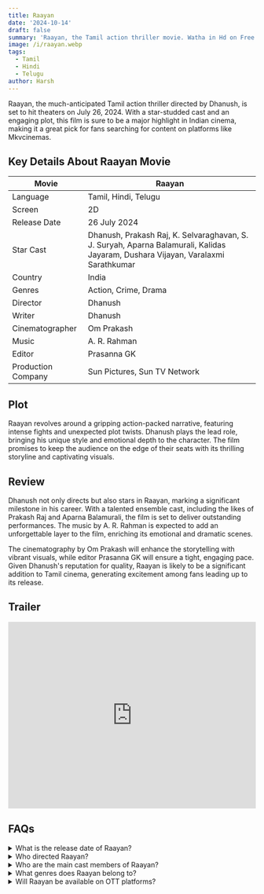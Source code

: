 ```yaml
---
title: Raayan
date: '2024-10-14'
draft: false
summary: 'Raayan, the Tamil action thriller movie. Watha in Hd on Free Mkvcinemas'
image: /i/raayan.webp
tags:
  - Tamil
  - Hindi
  - Telugu
author: Harsh
---
```


Raayan, the much-anticipated Tamil action thriller directed by Dhanush, is set to hit theaters on July 26, 2024. With a star-studded cast and an engaging plot, this film is sure to be a major highlight in Indian cinema, making it a great pick for fans searching for content on platforms like Mkvcinemas.

## Key Details About Raayan Movie

| Movie             | Raayan                        |
|-------------------|-------------------------------|
| Language          | Tamil, Hindi, Telugu         |
| Screen            | 2D                           |
| Release Date      | 26 July 2024                 |
| Star Cast         | Dhanush, Prakash Raj, K. Selvaraghavan, S. J. Suryah, Aparna Balamurali, Kalidas Jayaram, Dushara Vijayan, Varalaxmi Sarathkumar |
| Country           | India                         |
| Genres            | Action, Crime, Drama         |
| Director          | Dhanush                      |
| Writer            | Dhanush                      |
| Cinematographer    | Om Prakash                   |
| Music             | A. R. Rahman                 |
| Editor            | Prasanna GK                  |
| Production Company | Sun Pictures, Sun TV Network  |

## Plot
Raayan revolves around a gripping action-packed narrative, featuring intense fights and unexpected plot twists. Dhanush plays the lead role, bringing his unique style and emotional depth to the character. The film promises to keep the audience on the edge of their seats with its thrilling storyline and captivating visuals.

## Review
Dhanush not only directs but also stars in Raayan, marking a significant milestone in his career. With a talented ensemble cast, including the likes of Prakash Raj and Aparna Balamurali, the film is set to deliver outstanding performances. The music by A. R. Rahman is expected to add an unforgettable layer to the film, enriching its emotional and dramatic scenes.

The cinematography by Om Prakash will enhance the storytelling with vibrant visuals, while editor Prasanna GK will ensure a tight, engaging pace. Given Dhanush's reputation for quality, Raayan is likely to be a significant addition to Tamil cinema, generating excitement among fans leading up to its release.

## Trailer

<iframe width="100%" height="380" src="https://www.youtube.com/embed/qQJJWhh-XRo?si=6MFaXW9R-xgA80Ha" frameborder="0" allow="accelerometer; autoplay; clipboard-write; encrypted-media; gyroscope; picture-in-picture; web-share" referrerpolicy="strict-origin-when-cross-origin" allowfullscreen></iframe>

## FAQs

<details>
  <summary>What is the release date of Raayan?</summary>
  <p>The movie is set to release on July 26, 2024.</p>
</details>

<details>
  <summary>Who directed Raayan?</summary>
  <p>The film is directed by Dhanush.</p>
</details>

<details>
  <summary>Who are the main cast members of Raayan?</summary>
  <p>The cast includes Dhanush, Prakash Raj, K. Selvaraghavan, S. J. Suryah, Aparna Balamurali, Kalidas Jayaram, and Dushara Vijayan.</p>
</details>

<details>
  <summary>What genres does Raayan belong to?</summary>
  <p>The film is an action thriller with elements of crime and drama.</p>
</details>

<details>
  <summary>Will Raayan be available on OTT platforms?</summary>
  <p>There’s no official confirmation yet, but it may be available on platforms like Sun NXT, Netflix, or Amazon Prime Video after its theatrical run.</p>
</details>
